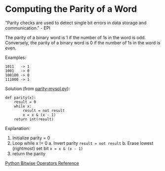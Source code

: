 # Computing the Parity of a Word

"Parity checks are used to detect single bit errors in data storage and communication." - EPI  
  
The parity of a binary word is 1 if the number of 1s in the word is odd. Conversely, the parity of a binary word is 0 if the number of 1s in the word is even.  
  
Examples:  
```
1011   -> 1  
1001   -> 0  
100100 -> 0  
111000 -> 1  
```  
  
Solution (from [parity-mysol.py](parity-mysol.py)):  
```
def parity(x):
    result = 0
    while x:
        result = not result
        x = x & (x - 1)
    return int(result)
```  
  
Explanation:
1. Initialize parity = 0
2. Loop while x != 0
a. Invert parity ```result = not result```
b. Erase lowest (rightmost) set bit ```x = x & (x - 1)```
3. return the parity
  
[Python Bitwise Operators Reference](https://www.tutorialspoint.com/python/bitwise_operators_example.htm)